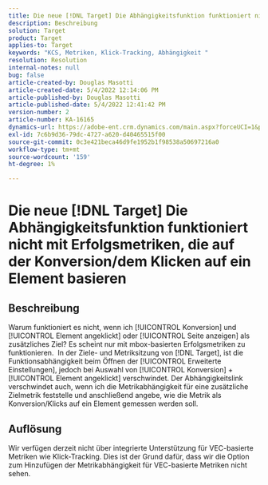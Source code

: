 ```yaml
---
title: Die neue [!DNL Target] Die Abhängigkeitsfunktion funktioniert nicht mit Erfolgsmetriken, die auf der Konversion/dem Klicken auf ein Element basieren
description: Beschreibung
solution: Target
product: Target
applies-to: Target
keywords: "KCS, Metriken, Klick-Tracking, Abhängigkeit "
resolution: Resolution
internal-notes: null
bug: false
article-created-by: Douglas Masotti
article-created-date: 5/4/2022 12:14:06 PM
article-published-by: Douglas Masotti
article-published-date: 5/4/2022 12:41:42 PM
version-number: 2
article-number: KA-16165
dynamics-url: https://adobe-ent.crm.dynamics.com/main.aspx?forceUCI=1&pagetype=entityrecord&etn=knowledgearticle&id=3d4781ad-a3cb-ec11-a7b6-6045bd00d7cd
exl-id: 7c6b9d36-79dc-4727-a620-d40465515f00
source-git-commit: 0c3e421beca46d9fe1952b1f98538a50697216a0
workflow-type: tm+mt
source-wordcount: '159'
ht-degree: 1%

---
```


# Die neue [!DNL Target] Die Abhängigkeitsfunktion funktioniert nicht mit Erfolgsmetriken, die auf der Konversion/dem Klicken auf ein Element basieren

## Beschreibung


Warum funktioniert es nicht, wenn ich [!UICONTROL Konversion] und [!UICONTROL Element angeklickt] oder [!UICONTROL Seite anzeigen] als zusätzliches Ziel? Es scheint nur mit mbox-basierten Erfolgsmetriken zu funktionieren. 
In der Ziele- und Metriksitzung von [!DNL Target], ist die Funktionsabhängigkeit beim Öffnen der [!UICONTROL Erweiterte Einstellungen], jedoch bei Auswahl von [!UICONTROL Konversion] + [!UICONTROL Element angeklickt] verschwindet. Der Abhängigkeitslink verschwindet auch, wenn ich die Metrikabhängigkeit für eine zusätzliche Zielmetrik feststelle und anschließend angebe, wie die Metrik als Konversion/Klicks auf ein Element gemessen werden soll.


## Auflösung


Wir verfügen derzeit nicht über integrierte Unterstützung für VEC-basierte Metriken wie Klick-Tracking. Dies ist der Grund dafür, dass wir die Option zum Hinzufügen der Metrikabhängigkeit für VEC-basierte Metriken nicht sehen.
